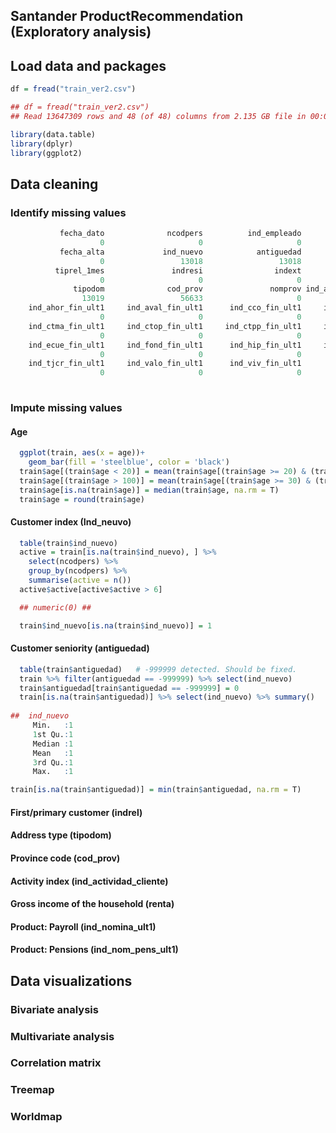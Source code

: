 ## Santander ProductRecommendation (Exploratory analysis)

## Load data and packages
``` R
df = fread("train_ver2.csv")

## df = fread("train_ver2.csv")
## Read 13647309 rows and 48 (of 48) columns from 2.135 GB file in 00:00:53
```

```R
library(data.table)
library(dplyr)
library(ggplot2)
```

## Data cleaning

### Identify missing values
``` R
           fecha_dato              ncodpers          ind_empleado       pais_residencia                  sexo                   age 
                    0                     0                     0                     0                     0                 13018 
           fecha_alta             ind_nuevo            antiguedad                indrel        ult_fec_cli_1t           indrel_1mes 
                    0                 13018                 13018                 13018                     0                     0 
          tiprel_1mes               indresi                indext              conyuemp         canal_entrada               indfall 
                    0                     0                     0                     0                     0                     0 
              tipodom              cod_prov               nomprov ind_actividad_cliente                 renta              segmento 
                13019                 56633                     0                 13018                864285                     0 
    ind_ahor_fin_ult1     ind_aval_fin_ult1      ind_cco_fin_ult1     ind_cder_fin_ult1      ind_cno_fin_ult1     ind_ctju_fin_ult1 
                    0                     0                     0                     0                     0                     0 
    ind_ctma_fin_ult1     ind_ctop_fin_ult1     ind_ctpp_fin_ult1     ind_deco_fin_ult1     ind_deme_fin_ult1     ind_dela_fin_ult1 
                    0                     0                     0                     0                     0                     0 
    ind_ecue_fin_ult1     ind_fond_fin_ult1      ind_hip_fin_ult1     ind_plan_fin_ult1     ind_pres_fin_ult1     ind_reca_fin_ult1 
                    0                     0                     0                     0                     0                     0 
    ind_tjcr_fin_ult1     ind_valo_fin_ult1      ind_viv_fin_ult1       ind_nomina_ult1     ind_nom_pens_ult1       ind_recibo_ult1 
                    0                     0                     0                  9081                  9081                     0 
                
```

### Impute missing values

#### Age
``` R
  ggplot(train, aes(x = age))+
    geom_bar(fill = 'steelblue', color = 'black')  
  train$age[(train$age < 20)] = mean(train$age[(train$age >= 20) & (train$age <= 30)], na.rm = T)
  train$age[(train$age > 100)] = mean(train$age[(train$age >= 30) & (train$age <= 100)], na.rm = T)
  train$age[is.na(train$age)] = median(train$age, na.rm = T)
  train$age = round(train$age)
```
#### Customer index (Ind_neuvo)
``` R
  table(train$ind_nuevo)
  active = train[is.na(train$ind_nuevo), ] %>% 
    select(ncodpers) %>% 
    group_by(ncodpers) %>%
    summarise(active = n())
  active$active[active$active > 6] 

  ## numeric(0) ##
```
```R
  train$ind_nuevo[is.na(train$ind_nuevo)] = 1	
```  

#### Customer seniority (antiguedad)

``` R
  table(train$antiguedad)   # -999999 detected. Should be fixed.
  train %>% filter(antiguedad == -999999) %>% select(ind_nuevo)
  train$antiguedad[train$antiguedad == -999999] = 0
  train[is.na(train$antiguedad)] %>% select(ind_nuevo) %>% summary()
  
##	ind_nuevo
	 Min.   :1  
	 1st Qu.:1  
	 Median :1  
	 Mean   :1  
	 3rd Qu.:1  
	 Max.   :1
```
``` R
train[is.na(train$antiguedad)] = min(train$antiguedad, na.rm = T)
```

#### First/primary customer (indrel)

#### Address type (tipodom)

#### Province code (cod_prov)

#### Activity index (ind_actividad_cliente)

#### Gross income of the household (renta)

#### Product: Payroll (ind_nomina_ult1)

#### Product: Pensions (ind_nom_pens_ult1)


## Data visualizations

### Bivariate analysis

### Multivariate analysis

### Correlation matrix

### Treemap

### Worldmap


